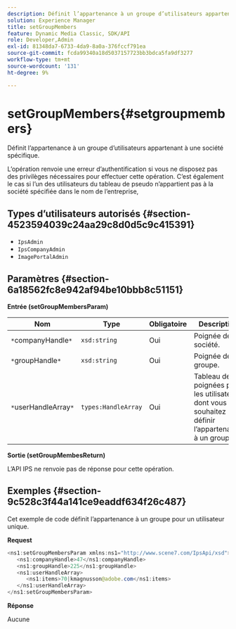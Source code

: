 ```yaml
---
description: Définit l’appartenance à un groupe d’utilisateurs appartenant à une société spécifique.
solution: Experience Manager
title: setGroupMembers
feature: Dynamic Media Classic, SDK/API
role: Developer,Admin
exl-id: 81348da7-6733-4da9-8a0a-376fccf791ea
source-git-commit: fcda99340a18d5037157723bb3bdca5fa9df3277
workflow-type: tm+mt
source-wordcount: '131'
ht-degree: 9%

---
```


# setGroupMembers{#setgroupmembers}

Définit l’appartenance à un groupe d’utilisateurs appartenant à une société spécifique.

L’opération renvoie une erreur d’authentification si vous ne disposez pas des privilèges nécessaires pour effectuer cette opération. C’est également le cas si l’un des utilisateurs du tableau de pseudo n’appartient pas à la société spécifiée dans le nom de l’entreprise,

## Types d’utilisateurs autorisés {#section-4523594039c24aa29c8d0d5c9c415391}

* `IpsAdmin`
* `IpsCompanyAdmin`
* `ImagePortalAdmin`

## Paramètres {#section-6a18562fc8e942af94be10bbb8c51151}

**Entrée (setGroupMembersParam)**

| Nom | Type | Obligatoire | Description |
|---|---|---|---|
| `*`companyHandle`*` | `xsd:string` | Oui | Poignée de la société. |
| `*`groupHandle`*` | `xsd:string` | Oui | Poignée de groupe. |
| `*`userHandleArray`*` | `types:HandleArray` | Oui | Tableau de poignées pour les utilisateurs dont vous souhaitez définir l’appartenance à un groupe. |

**Sortie (setGroupMembesReturn)**

L’API IPS ne renvoie pas de réponse pour cette opération.

## Exemples {#section-9c528c3f44a141ce9eaddf634f26c487}

Cet exemple de code définit l’appartenance à un groupe pour un utilisateur unique.

**Request**

```java
<ns1:setGroupMembersParam xmlns:ns1="http://www.scene7.com/IpsApi/xsd">
   <ns1:companyHandle>47</ns1:companyHandle>
   <ns1:groupHandle>225</ns1:groupHandle>
   <ns1:userHandleArray>
      <ns1:items>70|kmagnusson@adobe.com</ns1:items>
   </ns1:userHandleArray>
</ns1:setGroupMembersParam>
```

**Réponse**

Aucune
